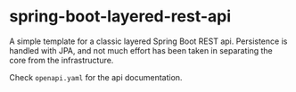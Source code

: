 # spring-boot-layered-rest-api
A simple template for a classic layered Spring Boot REST api. Persistence is handled with JPA, and not much effort has been taken in separating the core from the infrastructure.

Check `openapi.yaml` for the api documentation.
